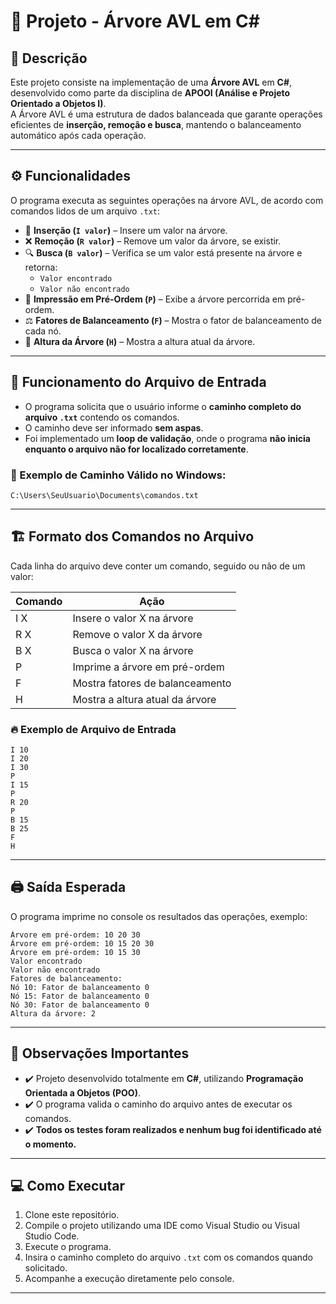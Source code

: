 # 🌳 Projeto - Árvore AVL em C#

## 📄 Descrição

Este projeto consiste na implementação de uma **Árvore AVL** em **C#**, desenvolvido como parte da disciplina de **APOOI (Análise e Projeto Orientado a Objetos I)**.  
A Árvore AVL é uma estrutura de dados balanceada que garante operações eficientes de **inserção, remoção e busca**, mantendo o balanceamento automático após cada operação.

---

## ⚙️ Funcionalidades

O programa executa as seguintes operações na árvore AVL, de acordo com comandos lidos de um arquivo `.txt`:

- 🔢 **Inserção (`I valor`)** – Insere um valor na árvore.
- ❌ **Remoção (`R valor`)** – Remove um valor da árvore, se existir.
- 🔍 **Busca (`B valor`)** – Verifica se um valor está presente na árvore e retorna:
  - `Valor encontrado`
  - `Valor não encontrado`
- 🧠 **Impressão em Pré-Ordem (`P`)** – Exibe a árvore percorrida em pré-ordem.
- ⚖️ **Fatores de Balanceamento (`F`)** – Mostra o fator de balanceamento de cada nó.
- 📏 **Altura da Árvore (`H`)** – Mostra a altura atual da árvore.

---

## 📑 Funcionamento do Arquivo de Entrada

- O programa solicita que o usuário informe o **caminho completo do arquivo `.txt`** contendo os comandos.
- O caminho deve ser informado **sem aspas**.
- Foi implementado um **loop de validação**, onde o programa **não inicia enquanto o arquivo não for localizado corretamente**.

### 🔗 Exemplo de Caminho Válido no Windows:

```C:\Users\SeuUsuario\Documents\comandos.txt```

---

## 🏗️ Formato dos Comandos no Arquivo

Cada linha do arquivo deve conter um comando, seguido ou não de um valor:

| Comando | Ação                              |
|---------|------------------------------------|
| I X     | Insere o valor X na árvore         |
| R X     | Remove o valor X da árvore         |
| B X     | Busca o valor X na árvore          |
| P       | Imprime a árvore em pré-ordem      |
| F       | Mostra fatores de balanceamento    |
| H       | Mostra a altura atual da árvore    |

### 🔥 Exemplo de Arquivo de Entrada

```
I 10
I 20
I 30
P
I 15
P
R 20
P
B 15
B 25
F
H
```

---

## 🖨️ Saída Esperada

O programa imprime no console os resultados das operações, exemplo:

```
Árvore em pré-ordem: 10 20 30
Árvore em pré-ordem: 10 15 20 30
Árvore em pré-ordem: 10 15 30
Valor encontrado
Valor não encontrado
Fatores de balanceamento:
Nó 10: Fator de balanceamento 0
Nó 15: Fator de balanceamento 0
Nó 30: Fator de balanceamento 0
Altura da árvore: 2
```

---

## 🚩 Observações Importantes

- ✔️ Projeto desenvolvido totalmente em **C#**, utilizando **Programação Orientada a Objetos (POO)**.
- ✔️ O programa valida o caminho do arquivo antes de executar os comandos.
- ✔️ **Todos os testes foram realizados e nenhum bug foi identificado até o momento.**

---

## 💻 Como Executar

1. Clone este repositório.
2. Compile o projeto utilizando uma IDE como Visual Studio ou Visual Studio Code.
3. Execute o programa.
4. Insira o caminho completo do arquivo `.txt` com os comandos quando solicitado.
5. Acompanhe a execução diretamente pelo console.

---


